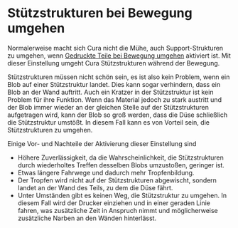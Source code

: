 Stützstrukturen bei Bewegung umgehen
====
Normalerweise macht sich Cura nicht die Mühe, auch Support-Strukturen zu umgehen, wenn [Gedruckte Teile bei Bewegung umgehen](travel_avoid_other_parts.md) aktiviert ist. Mit dieser Einstellung umgeht Cura Stützstrukturen während der Bewegung.

Stützstrukturen müssen nicht schön sein, es ist also kein Problem, wenn ein Blob auf einer Stützstruktur landet. Dies kann sogar verhindern, dass ein Blob an der Wand auftritt. Auch ein Kratzer in der Stützstruktur ist kein Problem für ihre Funktion. Wenn das Material jedoch zu stark austritt und der Blob immer wieder an der gleichen Stelle auf der Stützstrukturen aufgetragen wird, kann der Blob so groß werden, dass die Düse schließlich die Stützstruktur umstößt. In diesem Fall kann es von Vorteil sein, die Stützstrukturen zu umgehen.

Einige Vor- und Nachteile der Aktivierung dieser Einstellung sind
* Höhere Zuverlässigkeit, da die Wahrscheinlichkeit, die Stützstrukturen durch wiederholtes Treffen desselben Blobs umzustoßen, geringer ist.
* Etwas längere Fahrwege und dadurch mehr Tropfenbildung.
* Der Tropfen wird nicht auf der Stützstrukturen abgewischt, sondern landet an der Wand des Teils, zu dem die Düse fährt.
* Unter Umständen gibt es keinen Weg, die Stützstruktur zu umgehen. In diesem Fall wird der Drucker einziehen und in einer geraden Linie fahren, was zusätzliche Zeit in Anspruch nimmt und möglicherweise zusätzliche Narben an den Wänden hinterlässt.